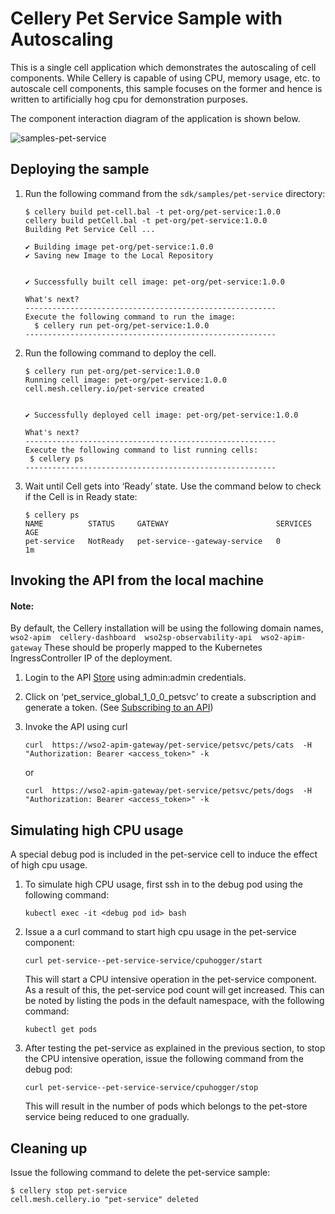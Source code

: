 # Cellery Pet Service Sample with Autoscaling

This is a single cell application which demonstrates the autoscaling of cell components. While Cellery is capable of 
using CPU, memory usage, etc. to autoscale cell components, this sample focuses on the former and hence is written to 
artificially hog cpu for demonstration purposes. 

The component interaction diagram of the application is shown below.

![samples-pet-service](pet-service.png)

## Deploying the sample
1. Run the following command from the `sdk/samples/pet-service` directory:
    ```
    $ cellery build pet-cell.bal -t pet-org/pet-service:1.0.0
    cellery build petCell.bal -t pet-org/pet-service:1.0.0
    Building Pet Service Cell ...
    
    ✔ Building image pet-org/pet-service:1.0.0
    ✔ Saving new Image to the Local Repository
    
    
    ✔ Successfully built cell image: pet-org/pet-service:1.0.0
    
    What's next?
    --------------------------------------------------------
    Execute the following command to run the image:
      $ cellery run pet-org/pet-service:1.0.0
    --------------------------------------------------------
    ```
2. Run the following command to deploy the cell.
    ```
    $ cellery run pet-org/pet-service:1.0.0
    Running cell image: pet-org/pet-service:1.0.0
    cell.mesh.cellery.io/pet-service created
    
    
    ✔ Successfully deployed cell image: pet-org/pet-service:1.0.0
    
    What's next?
    --------------------------------------------------------
    Execute the following command to list running cells:
     $ cellery ps
    --------------------------------------------------------
    ```

3. Wait until Cell gets into ‘Ready’ state. Use the command below to check if the Cell is in Ready state: 
    ```
    $ cellery ps
    NAME          STATUS     GATEWAY                        SERVICES   AGE
    pet-service   NotReady   pet-service--gateway-service   0          1m
    ```

## Invoking the API from the local machine
#### Note: 
By default, the Cellery installation will be using the following domain names,
    ```
    wso2-apim 
    cellery-dashboard 
    wso2sp-observability-api 
    wso2-apim-gateway
    ```
These should be properly mapped to the Kubernetes IngressController IP of the deployment.

1. Login to the API [Store](https://wso2-apim/store/) using admin:admin credentials.

2. Click on ‘pet_service_global_1_0_0_petsvc’ to create a subscription and generate a token. 
(See  [Subscribing to an API](https://docs.wso2.com/display/AM260/Subscribe+to+an+API))

3. Invoke the API using curl

    ```
    curl  https://wso2-apim-gateway/pet-service/petsvc/pets/cats  -H "Authorization: Bearer <access_token>" -k
    ```
    or
    ```    
    curl  https://wso2-apim-gateway/pet-service/petsvc/pets/dogs  -H "Authorization: Bearer <access_token>" -k
    ```

## Simulating high CPU usage

A special debug pod is included in the pet-service cell to induce the effect of high cpu usage. 

1. To simulate high CPU usage, first ssh in to the debug pod using the following command:
   ```
   kubectl exec -it <debug pod id> bash 
   ```
   
2. Issue a a curl command to start high cpu usage in the pet-service component: 
   ```
   curl pet-service--pet-service-service/cpuhogger/start 
   ```
   
   This will start a CPU intensive operation in the pet-service component. As a result of this, the pet-service pod 
   count will get increased. This can be noted by listing the pods in the default namespace, with the following command:
   ```
   kubectl get pods
   ```
   
3. After testing the pet-service as explained in the previous section, to stop the CPU intensive operation, issue the 
following command from the debug pod: 
   ```
   curl pet-service--pet-service-service/cpuhogger/stop
   ```
   
   This will result in the number of pods which belongs to the pet-store service being reduced to one gradually.  
   
   
## Cleaning up
Issue the following command to delete the pet-service sample:
    
```
$ cellery stop pet-service
cell.mesh.cellery.io "pet-service" deleted 
```    